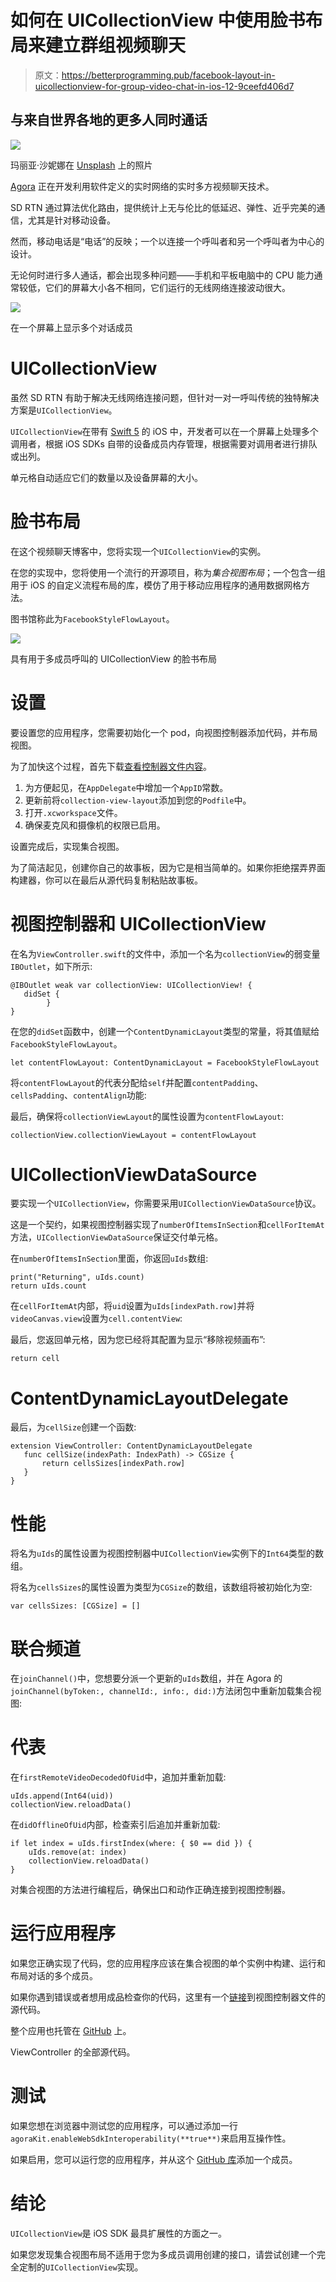 # 如何在 UICollectionView 中使用脸书布局来建立群组视频聊天

> 原文：<https://betterprogramming.pub/facebook-layout-in-uicollectionview-for-group-video-chat-in-ios-12-9ceefd406d7>

## 与来自世界各地的更多人同时通话

![](img/31748c77e91fc3ada073d86751a38c76.png)

玛丽亚·沙妮娜在 [Unsplash](https://unsplash.com/search/photos/people-on-phone?utm_source=unsplash&utm_medium=referral&utm_content=creditCopyText) 上的照片

[Agora](https://www.agora.io/en/videocall/) 正在开发利用软件定义的实时网络的实时多方视频聊天技术。

SD RTN 通过算法优化路由，提供统计上无与伦比的低延迟、弹性、近乎完美的通信，尤其是针对移动设备。

然而，移动电话是“电话”的反映；一个以连接一个呼叫者和另一个呼叫者为中心的设计。

无论何时进行多人通话，都会出现多种问题——手机和平板电脑中的 CPU 能力通常较低，它们的屏幕大小各不相同，它们运行的无线网络连接波动很大。

![](img/a43a555fdd8b02c3ed9c963de7995c59.png)

在一个屏幕上显示多个对话成员

# UICollectionView

虽然 SD RTN 有助于解决无线网络连接问题，但针对一对一呼叫传统的独特解决方案是`UICollectionView`。

`UICollectionView`在带有 [Swift 5](https://swift.org/blog/swift-5-released/) 的 iOS 中，开发者可以在一个屏幕上处理多个调用者，根据 iOS SDKs 自带的设备成员内存管理，根据需要对调用者进行排队或出列。

单元格自动适应它们的数量以及设备屏幕的大小。

# 脸书布局

在这个视频聊天博客中，您将实现一个`UICollectionView`的实例。

在您的实现中，您将使用一个流行的开源项目，称为*集合视图布局*；一个包含一组用于 iOS 的自定义流程布局的库，模仿了用于移动应用程序的通用数据网格方法。

图书馆称此为`FacebookStyleFlowLayout`。

![](img/ab91081f8e63bafab696a7195c8aad13.png)

具有用于多成员呼叫的 UICollectionView 的脸书布局

# 设置

要设置您的应用程序，您需要初始化一个 pod，向视图控制器添加代码，并布局视图。

为了加快这个过程，首先下载[查看控制器文件内容](https://pastebin.com/YfHeMdad)。

1.  为方便起见，在`AppDelegate`中增加一个`AppID`常数。
2.  更新前将`collection-view-layout`添加到您的`Podfile`中。
3.  打开`.xcworkspace`文件。
4.  确保麦克风和摄像机的权限已启用。

设置完成后，实现集合视图。

为了简洁起见，创建你自己的故事板，因为它是相当简单的。如果你拒绝摆弄界面构建器，你可以在最后从源代码复制粘贴故事板。

# 视图控制器和 UICollectionView

在名为`ViewController.swift`的文件中，添加一个名为`collectionView`的弱变量`IBOutlet`，如下所示:

```
@IBOutlet weak var collectionView: UICollectionView! {
   didSet {
        }
}
```

在您的`didSet`函数中，创建一个`ContentDynamicLayout`类型的常量，将其值赋给`FacebookStyleFlowLayout`。

```
let contentFlowLayout: ContentDynamicLayout = FacebookStyleFlowLayout
```

将`contentFlowLayout`的代表分配给`self`并配置`contentPadding`、`cellsPadding`、`contentAlign`功能:

最后，确保将`collectionViewLayout`的属性设置为`contentFlowLayout`:

```
collectionView.collectionViewLayout = contentFlowLayout
```

# UICollectionViewDataSource

要实现一个`UICollectionView`，你需要采用`UICollectionViewDataSource`协议。

这是一个契约，如果视图控制器实现了`numberOfItemsInSection`和`cellForItemAt`方法，`UICollectionViewDataSource`保证交付单元格。

在`numberOfItemsInSection`里面，你返回`uIds`数组:

```
print("Returning", uIds.count)
return uIds.count
```

在`cellForItemAt`内部，将`uid`设置为`uIds[indexPath.row]`并将`videoCanvas.view`设置为`cell.contentView`:

最后，您返回单元格，因为您已经将其配置为显示“移除视频画布”:

```
return cell
```

# ContentDynamicLayoutDelegate

最后，为`cellSize`创建一个函数:

```
extension ViewController: ContentDynamicLayoutDelegate
   func cellSize(indexPath: IndexPath) -> CGSize {
       return cellsSizes[indexPath.row]
   }
}
```

# 性能

将名为`uIds`的属性设置为视图控制器中`UICollectionView`实例下的`Int64`类型的数组。

将名为`cellsSizes`的属性设置为类型为`CGSize`的数组，该数组将被初始化为空:

```
var cellsSizes: [CGSize] = []
```

# 联合频道

在`joinChannel()`中，您想要分派一个更新的`uIds`数组，并在 Agora 的`joinChannel(byToken:, channelId:, info:, did:)`方法闭包中重新加载集合视图:

# 代表

在`firstRemoteVideoDecodedOfUid`中，追加并重新加载:

```
uIds.append(Int64(uid))
collectionView.reloadData()
```

在`didOfflineOfUid`内部，检查索引后追加并重新加载:

```
if let index = uIds.firstIndex(where: { $0 == did }) {
    uIds.remove(at: index)
    collectionView.reloadData()
}
```

对集合视图的方法进行编程后，确保出口和动作正确连接到视图控制器。

# 运行应用程序

如果您正确实现了代码，您的应用程序应该在集合视图的单个实例中构建、运行和布局对话的多个成员。

如果你遇到错误或者想用成品检查你的代码，这里有一个[链接](https://pastebin.com/YfHeMdad)到视图控制器文件的源代码。

整个应用也托管在 [GitHub](https://github.com/ericgiannini/collectionViewLayout-video-calling) 上。

ViewController 的全部源代码。

# 测试

如果您想在浏览器中测试您的应用程序，可以通过添加一行`agoraKit.enableWebSdkInteroperability(**true**)`来启用互操作性。

如果启用，您可以运行您的应用程序，并从这个 [GitHub 库](https://sidsharma27.github.io/)添加一个成员。

# 结论

`UICollectionView`是 iOS SDK 最具扩展性的方面之一。

如果您发现集合视图布局不适用于您为多成员调用创建的接口，请尝试创建一个完全定制的`UICollectionView`实现。